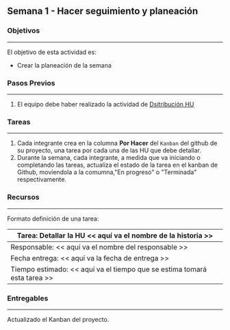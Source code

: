 ## Semana 1 - Hacer seguimiento y planeación




### Objetivos
----
El objetivo de esta actividad es:

* Crear la planeación de la semana 
 
   
### Pasos Previos
----

1. El equipo debe haber realizado la actividad de [Dsitribución HU](https://ticsw.github.io/mt1_guias_proyecto/semanas/semana1/s1_distribucion)


### Tareas
----

1. Cada integrante crea en la columna **Por Hacer** del `Kanban` del github de su proyecto, una tarea por cada una de las HU que debe detallar. 
2. Durante la semana, cada integrante, a medida que va iniciando o completando las tareas, actualiza el 
   estado de la tarea en el kanban de Github, moviendola a la comumna,"En progreso" o "Terminada" respectivamente. 

### Recursos
---

Formato definición de una tarea:


|Tarea: Detallar la HU \<\< aquí va el nombre de la historia >>|
|--|
|Responsable: \<\< aquí va el nombre del responsable >>|
|Fecha entrega: \<\< aquí va la fecha de entrega  >>|
|Tiempo estimado: \<\< aquí va el tiempo que se estima tomará esta tarea >>|

### Entregables
---

Actualizado el Kanban del proyecto.